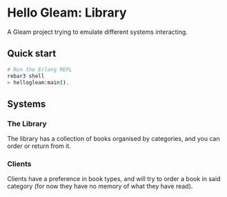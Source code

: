 # Hello Gleam: Library

A Gleam project trying to emulate different systems interacting.

## Quick start

```sh
# Run the Erlang REPL
rebar3 shell
> hellogleam:main().
```

## Systems

### The Library

The library has a collection of books organised by categories, and you can order or return from it.

### Clients

Clients have a preference in book types, and will try to order a book in said category (for now they have no memory of what they have read).
